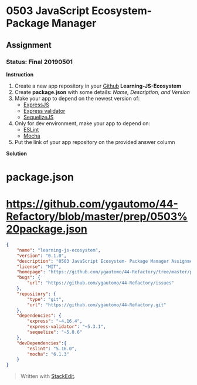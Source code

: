 # 0503 JavaScript Ecosystem- Package Manager
## Assignment
### Status: Final 20190501

**Instruction**

 1. Create a new app repository in your [Github](https://github.com/) **Learning-JS-Ecosystem**
 2. Create **package.json** with some details: *Name, Description, and Version*
 3. Make your app to depend on the newest version of:
	 - [ExpressJS](https://expressjs.com/)
	 - [Express validator](https://github.com/express-validator/express-validator)
	 - [SequelizeJS](http://docs.sequelizejs.com/)
 4. Only for dev environment, make your app to depend on:
	 - [ESLint](https://eslint.org/)
	 - [Mocha](https://mochajs.org/)
 5. Put the link of your app repository on the provided answer column

**Solution**
# package.json
# https://github.com/ygautomo/44-Refactory/blob/master/prep/0503%20package.json
```json
{
	"name": "learning-js-ecosystem",
	"version": "0.1.0",
	"description": "0503 JavaScript Ecosystem- Package Manager Assignment",
	"license": "MIT",
	"homepage": "https://github.com/ygautomo/44-Refactory/tree/master/prep",
	"bugs": {
		"url": "https://github.com/ygautomo/44-Refactory/issues" 
	},
	"repository": {
		"type": "git",
		"url": "https://github.com/ygautomo/44-Refactory.git"
	},
	"dependencies": {
		"express": "~4.16.4",
		"express-validator": "~5.3.1",
		"sequelize": "~5.8.6"
	},
	"devDependencies":{
		"eslint": "5.16.0",
		"mocha": "6.1.3"
	}
}
```

> Written with [StackEdit](https://stackedit.io/).